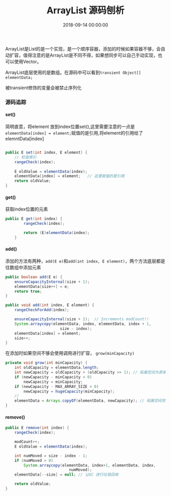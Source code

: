 ﻿---
layout: post
title: ArrayList 源码刨析
date: 2018-09-14 00:00:00
categories: 编程语言
tags: Java
---

ArrayList是List的是一个实现，是一个顺序容器，添加的时候如果容器不够，会自动扩容，值得注意的是ArrayList是不同不得，如果想同步可以自己手动实现，也可以使用Vector。

ArrayList底层使用的是数组。在源码中可以看到``transient Object[] elementData;``

被transient修饰的变量会被禁止序列化

### 源码追踪

#### set()

简明直意，将element 放到index位置set(),这里需要注意的一点是``elementData[index] = element;``赋值的是引用,将element的引用给了elemntData[index]

```java

public E set(int index, E element) {
    // 检查索引
    rangeCheck(index);
    
    E oldValue = elementData(index);
    elementData[index] = element;   // 这里赋值的是引用
    return oldValue;
}
```

#### get()

获取index位置的元素

```java
public E get(int index) {
        rangeCheck(index);

        return (E)elementData(index);
    }
```

#### add()

添加的方法有两种，``add(E e)``和``add(int index, E element)``，两个方法底层都是往数组中添加元素
```java
public boolean add(E e) {
    ensureCapacityInternal(size + 1);
    elementData[size++] = e;
    return true;
}

public void add(int index, E element) {
    rangeCheckForAdd(index);

    ensureCapacityInternal(size + 1);  // Increments modCount!!
    System.arraycopy(elementData, index, elementData, index + 1,
                        size - index);
    elementData[index] = element;
    size++;
}
```

在添加时如果空间不够会使用调用进行扩容， ``grow(minCapacity)``

```java
private void grow(int minCapacity) {
    int oldCapacity = elementData.length;
    int newCapacity = oldCapacity + (oldCapacity >> 1); // 拓展空间为原来的1.5倍
    if (newCapacity - minCapacity < 0)
        newCapacity = minCapacity;
    if (newCapacity - MAX_ARRAY_SIZE > 0)
        newCapacity = hugeCapacity(minCapacity);
    // 
    elementData = Arrays.copyOf(elementData, newCapacity); // 拓展空间完成复制
}

```

#### remove()

```java
public E remove(int index) {
    rangeCheck(index);

    modCount++;
    E oldValue = elementData(index);

    int numMoved = size - index - 1;
    if (numMoved > 0)
        System.arraycopy(elementData, index+1, elementData, index,
                            numMoved);
    elementData[--size] = null; // 让GC 进行垃圾回收

    return oldValue;
}  
```



